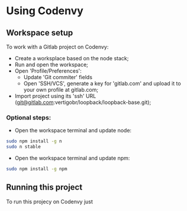 Using Codenvy
========

## Workspace setup

To work with a Gitlab project on Codenvy:

* Create a worksplace based on the node stack;
* Run and open the workspace;
* Open 'Profile/Preferences':
  * Update 'Git commiter' fields
  * Open 'SSH/VCS', generate a key for 'gitlab.com' and upload it to your own profile at gitlab.com;
* Import project using its 'ssh' URL (git@gitlab.com:vertigobr/loopback/loopback-base.git);

### Optional steps:

* Open the workspace terminal and update node:

```sh
sudo npm install -g n
sudo n stable
```

* Open the workspace terminal and update npm:

```sh
sudo npm install -g npm
```

## Running this project

To run this projecy on Codenvy just 
